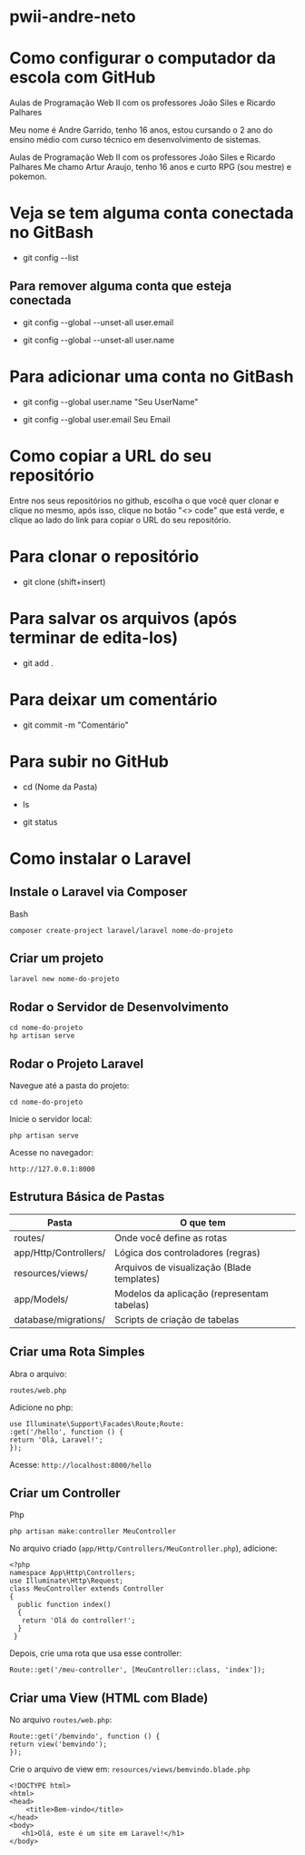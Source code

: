 
# pwii-andre-neto

# Como configurar o computador da escola com GitHub

  

Aulas de Programação Web II com os professores João Siles e Ricardo Palhares

Meu nome é Andre Garrido, tenho 16 anos, estou cursando o 2 ano do ensino médio com curso técnico em desenvolvimento de sistemas.

Aulas de Programação Web II com os professores João Siles e Ricardo Palhares Me chamo Artur Araujo, tenho 16 anos e curto RPG (sou mestre) e pokemon.

  

# Veja se tem alguma conta conectada no GitBash

  

- git config --list

  

## Para remover alguma conta que esteja conectada

  

- git config --global --unset-all user.email

- git config --global --unset-all user.name

  

# Para adicionar uma conta no GitBash

  

- git config --global user.name "Seu UserName"

- git config --global user.email Seu Email

  

# Como copiar a URL do seu repositório

Entre nos seus repositórios no github, escolha o que você quer clonar e clique no mesmo, após isso, clique no botão "<> code" que está verde, e clique ao lado do link para copiar o URL do seu repositório.

# Para clonar o repositório

  

- git clone (shift+insert)

  

# Para salvar os arquivos (após terminar de edita-los)

  

- git add .

  

# Para deixar um comentário

  

- git commit -m "Comentário"

  

# Para subir no GitHub

  

- cd (Nome da Pasta)

- ls

- git status

# Como instalar o Laravel

## Instale o Laravel via Composer

Bash

    composer create-project laravel/laravel nome-do-projeto

## Criar um projeto 

    laravel new nome-do-projeto

## Rodar o Servidor de Desenvolvimento

    cd nome-do-projeto
    hp artisan serve

## Rodar o Projeto Laravel

Navegue até a pasta do projeto:

    cd nome-do-projeto
Inicie o servidor local:

    php artisan serve
Acesse no navegador:

    http://127.0.0.1:8000

## Estrutura Básica de Pastas

|Pasta|O que tem  |
|--|--|
| routes/ |Onde você define as rotas|
|app/Http/Controllers/|Lógica dos controladores (regras)|
|resources/views/|Arquivos de visualização (Blade templates)
|app/Models/|Modelos da aplicação (representam tabelas)|
|database/migrations/|Scripts de criação de tabelas|

## Criar uma Rota Simples
Abra o arquivo:

    routes/web.php
Adicione no php:

    use Illuminate\Support\Facades\Route;Route:
    :get('/hello', function () {
    return 'Olá, Laravel!';
    });
    
Acesse: `http://localhost:8000/hello`

## Criar um Controller

Php

    php artisan make:controller MeuController
    
No arquivo criado (`app/Http/Controllers/MeuController.php`), adicione:

    <?php 
    namespace App\Http\Controllers;
    use Illuminate\Http\Request;
    class MeuController extends Controller
    {
      public function index()
      {
       return 'Olá do controller!';
      }
     }
     
  Depois, crie uma rota que usa esse controller:
  

    Route::get('/meu-controller', [MeuController::class, 'index']);

## Criar uma View (HTML com Blade)

No arquivo `routes/web.php`:

    Route::get('/bemvindo', function () {
    return view('bemvindo');
    });

Crie o arquivo de view em: `resources/views/bemvindo.blade.php`

 

    <!DOCTYPE html>
    <html>
    <head>
	    <title>Bem-vindo</title>
    </head>
    <body>
       <h1>Olá, este é um site em Laravel!</h1>
    </body>


